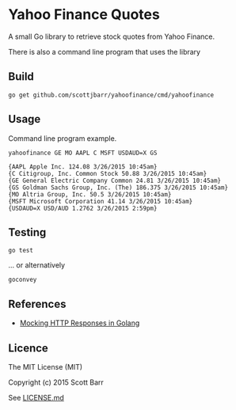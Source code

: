 # Yahoo Finance Quotes

A small Go library to retrieve stock quotes from Yahoo Finance.

There is also a command line program that uses the library

## Build

    go get github.com/scottjbarr/yahoofinance/cmd/yahoofinance

## Usage

Command line program example.

    yahoofinance GE MO AAPL C MSFT USDAUD=X GS

    {AAPL Apple Inc. 124.08 3/26/2015 10:45am}
    {C Citigroup, Inc. Common Stock 50.88 3/26/2015 10:45am}
    {GE General Electric Company Common 24.81 3/26/2015 10:45am}
    {GS Goldman Sachs Group, Inc. (The) 186.375 3/26/2015 10:45am}
    {MO Altria Group, Inc. 50.5 3/26/2015 10:45am}
    {MSFT Microsoft Corporation 41.14 3/26/2015 10:45am}
    {USDAUD=X USD/AUD 1.2762 3/26/2015 2:59pm}

## Testing

    go test

... or alternatively

    goconvey

## References

- [Mocking HTTP Responses in Golang](http://keighl.com/post/mocking-http-responses-in-golang/)

## Licence

The MIT License (MIT)

Copyright (c) 2015 Scott Barr

See [LICENSE.md](LICENSE.md)
